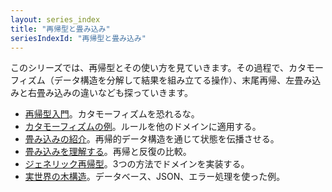 ```yaml
---
layout: series_index
title: "再帰型と畳み込み"
seriesIndexId: "再帰型と畳み込み"
---
```


このシリーズでは、再帰型とその使い方を見ていきます。その過程で、カタモーフィズム（データ構造を分解して結果を組み立てる操作）、末尾再帰、左畳み込みと右畳み込みの違いなども探っていきます。

* [再帰型入門](../posts/recursive-types-and-folds.md)。カタモーフィズムを恐れるな。
* [カタモーフィズムの例](../posts/recursive-types-and-folds-1b.md)。ルールを他のドメインに適用する。
* [畳み込みの紹介](../posts/recursive-types-and-folds-2.md)。再帰的データ構造を通じて状態を伝播させる。
* [畳み込みを理解する](../posts/recursive-types-and-folds-2b.md)。再帰と反復の比較。
* [ジェネリック再帰型](../posts/recursive-types-and-folds-3.md)。3つの方法でドメインを実装する。
* [実世界の木構造](../posts/recursive-types-and-folds-3b.md)。データベース、JSON、エラー処理を使った例。